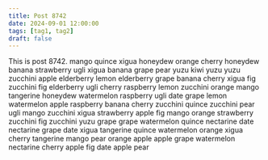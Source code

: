 ```yaml
---
title: Post 8742
date: 2024-09-01 12:00:00
tags: [tag1, tag2]
draft: false
---
```

This is post 8742.
mango
quince
xigua
honeydew
orange
cherry
honeydew
banana
strawberry
ugli
xigua
banana
grape
pear
yuzu
kiwi
yuzu
yuzu
zucchini
apple
elderberry
lemon
elderberry
grape
banana
cherry
xigua
fig
zucchini
fig
elderberry
ugli
cherry
raspberry
lemon
zucchini
orange
mango
tangerine
honeydew
watermelon
raspberry
ugli
date
grape
lemon
watermelon
apple
raspberry
banana
cherry
zucchini
quince
zucchini
pear
ugli
mango
zucchini
xigua
strawberry
apple
fig
mango
orange
strawberry
zucchini
fig
zucchini
yuzu
grape
grape
watermelon
quince
nectarine
date
nectarine
grape
date
xigua
tangerine
quince
watermelon
orange
xigua
cherry
tangerine
mango
pear
orange
apple
apple
grape
watermelon
nectarine
cherry
apple
fig
date
apple
pear
